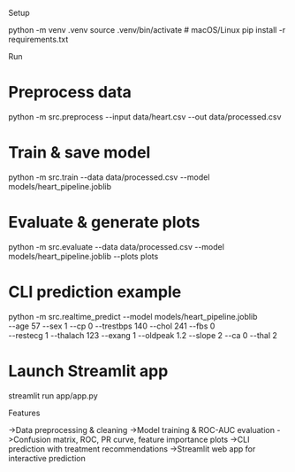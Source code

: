 Setup

python -m venv .venv
source .venv/bin/activate     # macOS/Linux
pip install -r requirements.txt


Run

# Preprocess data
python -m src.preprocess --input data/heart.csv --out data/processed.csv

# Train & save model
python -m src.train --data data/processed.csv --model models/heart_pipeline.joblib

# Evaluate & generate plots
python -m src.evaluate --data data/processed.csv --model models/heart_pipeline.joblib --plots plots

# CLI prediction example
python -m src.realtime_predict --model models/heart_pipeline.joblib \
  --age 57 --sex 1 --cp 0 --trestbps 140 --chol 241 --fbs 0 \
  --restecg 1 --thalach 123 --exang 1 --oldpeak 1.2 --slope 2 --ca 0 --thal 2

# Launch Streamlit app
streamlit run app/app.py


Features

->Data preprocessing & cleaning
->Model training & ROC-AUC evaluation
->Confusion matrix, ROC, PR curve, feature importance plots
->CLI prediction with treatment recommendations
->Streamlit web app for interactive prediction
